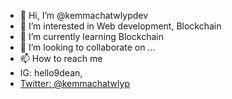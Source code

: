 - 👋 Hi, I’m @kemmachatwlypdev
- 👀 I’m interested in Web development, Blockchain 
- 🌱 I’m currently learning Blockchain
- 💞️ I’m looking to collaborate on ...
- 📫 How to reach me 
- IG: hello9dean, 
- <a href="https://twitter.com/kemmachatwlyp?ref_src=twsrc%5Etfw" class="twitter-follow-button" data-show-count="false">Twitter: @kemmachatwlyp</a>

<!---
kemmachatwlypdev/kemmachatwlypdev is a ✨ special ✨ repository because its `README.md` (this file) appears on your GitHub profile.
You can click the Preview link to take a look at your changes.
--->
